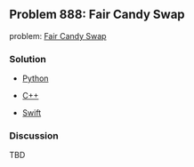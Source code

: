 ## Problem 888: Fair Candy Swap 

problem: [Fair Candy Swap](https://leetcode.com/problems/fair-candy-swap/description/)

### Solution

- [Python](../python/problem888.py)

- [C++](../cpp/problem888.cpp)

- [Swift](../swift/problem888.swift)

### Discussion

TBD



